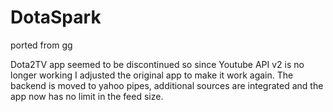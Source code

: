 # DotaSpark
ported from gg

Dota2TV app seemed to be discontinued so since Youtube API v2 is no longer working I adjusted the original app to make it work again.
The backend is moved to yahoo pipes, additional sources are integrated and the app now has no limit in the feed size.
